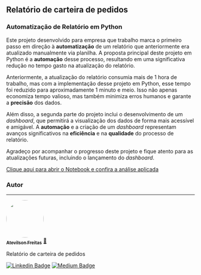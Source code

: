 ## Relatório de carteira de pedidos

### Automatização de Relatório em Python

Este projeto desenvolvido para empresa que trabalho marca o primeiro passo em direção à **automatização** de um relatório que anteriormente era atualizado manualmente via planilha. A proposta principal deste projeto em Python é a **automação** desse processo, resultando em uma significativa redução no tempo gasto na atualização do relatório.

Anteriormente, a atualização do relatório consumia mais de 1 hora de trabalho, mas com a implementação desse projeto em Python, esse tempo foi reduzido para aproximadamente 1 minuto e meio. Isso não apenas economiza tempo valioso, mas também minimiza erros humanos e garante a **precisão** dos dados.

Além disso, a segunda parte do projeto inclui o desenvolvimento de um *dashboard*, que permitirá a visualização dos dados de forma mais acessível e amigável. A **automação** e a criação de um *dashboard* representam avanços significativos na **eficiência** e na **qualidade** do processo de relatório.

Agradeço por acompanhar o progresso deste projeto e fique atento para as atualizações futuras, incluindo o lançamento do *dashboard*.


[Clique aqui para abrir o Notebook e confira a análise aplicada](https://github.com/atevilson/carteira-pedidos/blob/main/carteira-pedidos.ipynb)



### Autor
---

<a href="https://medium.com/@freitas.atevilson/inova%C3%A7%C3%A3o-sim-todos-podemos-inovar-18934cfb787e">
 <img style="border-radius: 50%;" src="https://avatars.githubusercontent.com/u/62858618?s=400&u=5f6e68fa29a7808de7e4954f4017bae120585572&v=4" width="100px;" alt=""/>
 <br />
 <sub><b>Atevilson Freitas</b></sub></a> <a href="https://medium.com/@freitas.atevilson/inova%C3%A7%C3%A3o-sim-todos-podemos-inovar-18934cfb787e">🚀</a>


Relatório de carteira de pedidos

[![Linkedin Badge](https://img.shields.io/badge/LinkedIn-0077B5?style=for-the-badge&logo=linkedin&logoColor=white)](https://www.linkedin.com/in/atevilson-freitas/) 
[![Medium Badge](https://img.shields.io/badge/Medium-12100E?style=for-the-badge&logo=medium&logoColor=white)](https://medium.com/@freitas.atevilson/inova%C3%A7%C3%A3o-sim-todos-podemos-inovar-18934cfb787e)